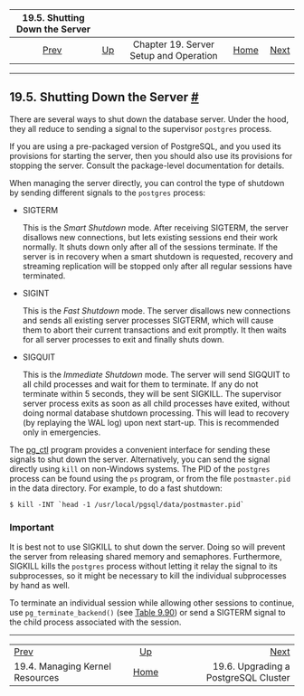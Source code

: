<!--?xml version="1.0" encoding="UTF-8" standalone="no"?-->

|                  19.5. Shutting Down the Server                  |                                                             |                                        |                                                       |                                                                |
| :--------------------------------------------------------------: | :---------------------------------------------------------- | :------------------------------------: | ----------------------------------------------------: | -------------------------------------------------------------: |
| [Prev](kernel-resources.html "19.4. Managing Kernel Resources")  | [Up](runtime.html "Chapter 19. Server Setup and Operation") | Chapter 19. Server Setup and Operation | [Home](index.html "PostgreSQL 17devel Documentation") |  [Next](upgrading.html "19.6. Upgrading a PostgreSQL Cluster") |

***

## 19.5. Shutting Down the Server [#](#SERVER-SHUTDOWN)

[]()

There are several ways to shut down the database server. Under the hood, they all reduce to sending a signal to the supervisor `postgres` process.

If you are using a pre-packaged version of PostgreSQL, and you used its provisions for starting the server, then you should also use its provisions for stopping the server. Consult the package-level documentation for details.

When managing the server directly, you can control the type of shutdown by sending different signals to the `postgres` process:

*   SIGTERM[]()

    This is the *Smart Shutdown* mode. After receiving SIGTERM, the server disallows new connections, but lets existing sessions end their work normally. It shuts down only after all of the sessions terminate. If the server is in recovery when a smart shutdown is requested, recovery and streaming replication will be stopped only after all regular sessions have terminated.

*   SIGINT[]()

    This is the *Fast Shutdown* mode. The server disallows new connections and sends all existing server processes SIGTERM, which will cause them to abort their current transactions and exit promptly. It then waits for all server processes to exit and finally shuts down.

*   SIGQUIT[]()

    This is the *Immediate Shutdown* mode. The server will send SIGQUIT to all child processes and wait for them to terminate. If any do not terminate within 5 seconds, they will be sent SIGKILL. The supervisor server process exits as soon as all child processes have exited, without doing normal database shutdown processing. This will lead to recovery (by replaying the WAL log) upon next start-up. This is recommended only in emergencies.

The [pg\_ctl](app-pg-ctl.html "pg_ctl") program provides a convenient interface for sending these signals to shut down the server. Alternatively, you can send the signal directly using `kill` on non-Windows systems. The PID of the `postgres` process can be found using the `ps` program, or from the file `postmaster.pid` in the data directory. For example, to do a fast shutdown:

    $ kill -INT `head -1 /usr/local/pgsql/data/postmaster.pid`

### Important

It is best not to use SIGKILL to shut down the server. Doing so will prevent the server from releasing shared memory and semaphores. Furthermore, SIGKILL kills the `postgres` process without letting it relay the signal to its subprocesses, so it might be necessary to kill the individual subprocesses by hand as well.

To terminate an individual session while allowing other sessions to continue, use `pg_terminate_backend()` (see [Table 9.90](functions-admin.html#FUNCTIONS-ADMIN-SIGNAL-TABLE "Table 9.90. Server Signaling Functions")) or send a SIGTERM signal to the child process associated with the session.

***

|                                                                  |                                                             |                                                                |
| :--------------------------------------------------------------- | :---------------------------------------------------------: | -------------------------------------------------------------: |
| [Prev](kernel-resources.html "19.4. Managing Kernel Resources")  | [Up](runtime.html "Chapter 19. Server Setup and Operation") |  [Next](upgrading.html "19.6. Upgrading a PostgreSQL Cluster") |
| 19.4. Managing Kernel Resources                                  |    [Home](index.html "PostgreSQL 17devel Documentation")    |                           19.6. Upgrading a PostgreSQL Cluster |

